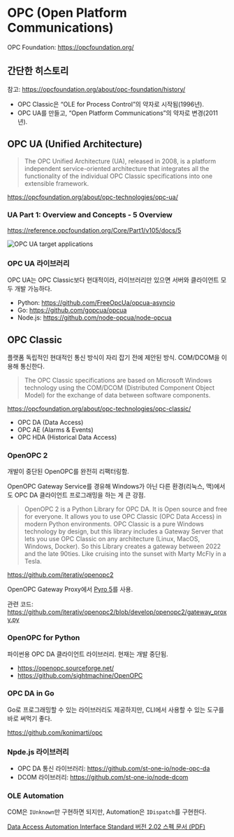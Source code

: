 # OPC (Open Platform Communications)

OPC Foundation: <https://opcfoundation.org/>

## 간단한 히스토리

참고: <https://opcfoundation.org/about/opc-foundation/history/>

- OPC Classic은 “OLE for Process Control”의 약자로 시작됨(1996년).
- OPC UA를 만들고, “Open Platform Communications”의 약자로 변경(2011년).

## OPC UA (Unified Architecture)

> The OPC Unified Architecture (UA), released in 2008, is a
> platform independent service-oriented architecture that integrates
> all the functionality of the individual OPC Classic specifications
> into one extensible framework.

<https://opcfoundation.org/about/opc-technologies/opc-ua/>

### UA Part 1: Overview and Concepts - 5 Overview

<https://reference.opcfoundation.org/Core/Part1/v105/docs/5>

![OPC UA target applications](https://reference.opcfoundation.org/api/image/get/6/image004.png)

### OPC UA 라이브러리

OPC UA는 OPC Classic보다 현대적이라,
라이브러리만 있으면 서버와 클라이언트 모두 개발 가능하다.

- Python: <https://github.com/FreeOpcUa/opcua-asyncio>
- Go: <https://github.com/gopcua/opcua>
- Node.js: <https://github.com/node-opcua/node-opcua>

## OPC Classic

플랫폼 독립적인 현대적인 통신 방식이 자리 잡기 전에 제안된 방식.
COM/DCOM을 이용해 통신한다.

> The OPC Classic specifications are based on Microsoft Windows technology
> using the COM/DCOM (Distributed Component Object Model) for the exchange
> of data between software components.

<https://opcfoundation.org/about/opc-technologies/opc-classic/>

- OPC DA (Data Access)
- OPC AE (Alarms & Events)
- OPC HDA (Historical Data Access)

### OpenOPC 2

개발이 중단된 OpenOPC를 완전히 리팩터링함.

OpenOPC Gateway Service를 경유해 Windows가 아닌 다른 환경(리눅스, 맥)에서도
OPC DA 클라이언트 프로그래밍을 하는 게 큰 강점.

> OpenOPC 2 is a Python Library for OPC DA.
> It is Open source and free for everyone.
> It allows you to use OPC Classic (OPC Data Access) in modern Python
> environments.
> OPC Classic is a pure Windows technology by design, but this library
> includes a Gateway Server that lets you use OPC Classic on any architecture
> (Linux, MacOS, Windows, Docker).
> So this Library creates a gateway between 2022 and the late 90ties.
> Like cruising into the sunset with Marty McFly in a Tesla.

<https://github.com/iterativ/openopc2>

OpenOPC Gateway Proxy에서 [Pyro 5](https://github.com/irmen/Pyro5)를 사용.

관련 코드:
<https://github.com/iterativ/openopc2/blob/develop/openopc2/gateway_proxy.py>

### OpenOPC for Python

파이썬용 OPC DA 클라이언트 라이브러리.
현재는 개발 중단됨.

- <https://openopc.sourceforge.net/>
- <https://github.com/sightmachine/OpenOPC>

### OPC DA in Go

Go로 프로그래밍할 수 있는 라이브러리도 제공하지만,
CLI에서 사용할 수 있는 도구를 바로 써먹기 좋다.

<https://github.com/konimarti/opc>

### Npde.js 라이브러리

- OPC DA 통신 라이브러리: <https://github.com/st-one-io/node-opc-da>
- DCOM 라이브러리: <https://github.com/st-one-io/node-dcom>

### OLE Automation

COM은 `IUnknown`만 구현하면 되지만, Automation은 `IDispatch`를 구현한다.

[Data Access Automation Interface Standard 버전 2.02 스펙 문서 (PDF)](https://www-bd.fnal.gov/controls/opc/OPC_DA_Auto_2.02_Specification.pdf)
